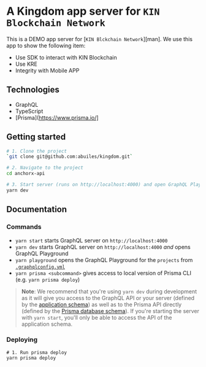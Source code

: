 # A Kingdom app server for `KIN Blockchain Network` 

This is a DEMO app server for [`KIN Blckchain Network`][man].
We use this app to show the following item: 
- Use SDK to interact with KIN Blockchain
- Use KRE
- Integrity with Mobile APP

## Technologies

- GraphQL
- TypeScript
- [Prisma](https://www.prisma.io/]


## Getting started

```sh
# 1. Clone the project
`git clone git@github.com:abuiles/kingdom.git`

# 2. Navigate to the project
cd anchorx-api

# 3. Start server (runs on http://localhost:4000) and open GraphQL Playground
yarn dev
```

## Documentation

### Commands

* `yarn start` starts GraphQL server on `http://localhost:4000`
* `yarn dev` starts GraphQL server on `http://localhost:4000` _and_ opens GraphQL Playground
* `yarn playground` opens the GraphQL Playground for the `projects` from [`.graphqlconfig.yml`](./.graphqlconfig.yml)
* `yarn prisma <subcommand>` gives access to local version of Prisma CLI (e.g. `yarn prisma deploy`)

> **Note**: We recommend that you're using `yarn dev` during development as it will give you access to the GraphQL API or your server (defined by the [application schema](./src/schema.graphql)) as well as to the Prisma API directly (defined by the [Prisma database schema](./generated/prisma.graphql)). If you're starting the server with `yarn start`, you'll only be able to access the API of the application schema.

### Deploying

```
# 1. Run prisma deploy
yarn prisma deploy
```
